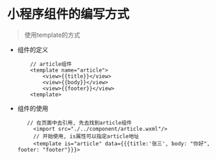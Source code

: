 # 小程序组件的编写方式
> 使用template的方式
 - 组件的定义
	```
		// article组件
		<template name="article">
			<view>{{title}}</view>
			<view>{{body}}</view>
			<view>{{footer}}</view>
		<template>
	```
 - 组件的使用
   ```
      // 在页面中去引用, 先去找到article组件
		<import src="./../component/article.wxml"/>
		// 开始使用, is属性可以指定article地址
		<template is="article" data={{{title:'张三', body: "你好", footer: "footer"}}}>
	  
   ```